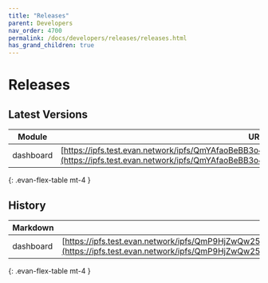```yaml
---
title: "Releases"
parent: Developers
nav_order: 4700
permalink: /docs/developers/releases/releases.html
has_grand_children: true
---
```


# Releases

## Latest Versions

Module | URL | Version
--- | --- | ---
dashboard | [https://ipfs.test.evan.network/ipfs/QmYAfaoBeBB3o4dRXjZ6kcaBDutjfqr5cjanKQsXVBpTBe/index.html](https://ipfs.test.evan.network/ipfs/QmYAfaoBeBB3o4dRXjZ6kcaBDutjfqr5cjanKQsXVBpTBe/index.html) | 23.03.2018
{: .evan-flex-table mt-4 }

## History

Markdown | URL | Version
--- | --- | ---
dashboard| [https://ipfs.test.evan.network/ipfs/QmP9HjZwQw25Q6v1ceufaYxFbDsKx5Y6gBa3y8zUaKQD4R/index.html](https://ipfs.test.evan.network/ipfs/QmP9HjZwQw25Q6v1ceufaYxFbDsKx5Y6gBa3y8zUaKQD4R/index.html) | 21.03.2018
{: .evan-flex-table mt-4 }
